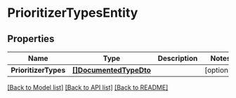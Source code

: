 # PrioritizerTypesEntity

## Properties

Name | Type | Description | Notes
------------ | ------------- | ------------- | -------------
**PrioritizerTypes** | [**[]DocumentedTypeDto**](DocumentedTypeDTO.md) |  | [optional] 

[[Back to Model list]](../README.md#documentation-for-models) [[Back to API list]](../README.md#documentation-for-api-endpoints) [[Back to README]](../README.md)


